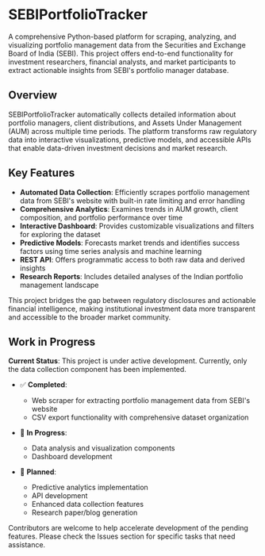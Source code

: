 # SEBIPortfolioTracker

A comprehensive Python-based platform for scraping, analyzing, and visualizing portfolio management data from the Securities and Exchange Board of India (SEBI). This project offers end-to-end functionality for investment researchers, financial analysts, and market participants to extract actionable insights from SEBI's portfolio manager database.

## Overview

SEBIPortfolioTracker automatically collects detailed information about portfolio managers, client distributions, and Assets Under Management (AUM) across multiple time periods. The platform transforms raw regulatory data into interactive visualizations, predictive models, and accessible APIs that enable data-driven investment decisions and market research.

## Key Features

- **Automated Data Collection**: Efficiently scrapes portfolio management data from SEBI's website with built-in rate limiting and error handling
- **Comprehensive Analytics**: Examines trends in AUM growth, client composition, and portfolio performance over time
- **Interactive Dashboard**: Provides customizable visualizations and filters for exploring the dataset
- **Predictive Models**: Forecasts market trends and identifies success factors using time series analysis and machine learning
- **REST API**: Offers programmatic access to both raw data and derived insights
- **Research Reports**: Includes detailed analyses of the Indian portfolio management landscape

This project bridges the gap between regulatory disclosures and actionable financial intelligence, making institutional investment data more transparent and accessible to the broader market community.

## Work in Progress

**Current Status**: This project is under active development. Currently, only the data collection component has been implemented.

- ✅ **Completed**: 
  - Web scraper for extracting portfolio management data from SEBI's website
  - CSV export functionality with comprehensive dataset organization

- 🔄 **In Progress**: 
  - Data analysis and visualization components
  - Dashboard development
  
- 📅 **Planned**:
  - Predictive analytics implementation
  - API development
  - Enhanced data collection features
  - Research paper/blog generation

Contributors are welcome to help accelerate development of the pending features. Please check the Issues section for specific tasks that need assistance.
